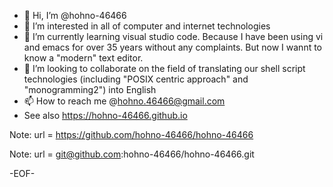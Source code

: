 - 👋   Hi, I’m @hohno-46466
- 👀   I’m interested in all of computer and internet technologies
- 🌱   I’m currently learning visual studio code. Because I have been using vi and emacs for over 35 years without any complaints. But now I wannt to know a "modern" text editor.
- 💞️ I’m looking to collaborate on the field of translating our shell script technologies (including "POSIX centric approach" and "monogramming2") into English
- 📫   How to reach me @hohno.46466@gmail.com
- See also https://hohno-46466.github.io

<!---
hohno-46466/hohno-46466 is a ✨ special ✨ repository because its `README.md` (this file) appears on your GitHub profile.
You can click the Preview link to take a look at your changes.
--->

Note: url = https://github.com/hohno-46466/hohno-46466

Note: url = git@github.com:hohno-46466/hohno-46466.git

-EOF-
